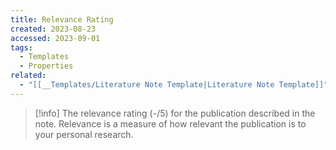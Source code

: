 ```yaml
---
title: Relevance Rating
created: 2023-08-23
accessed: 2023-09-01
tags:
  - Templates
  - Properties
related:
  - "[[__Templates/Literature Note Template|Literature Note Template]]"
---
```

>[!info]
>The relevance rating (-/5) for the publication described in the note.
>Relevance is a measure of how relevant the publication is to your personal research.